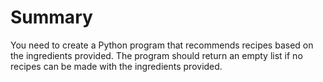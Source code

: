 # Summary

You need to create a Python program that recommends recipes based on the ingredients provided. The program should return an empty list if no recipes can be made with the ingredients provided.